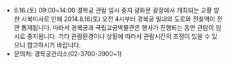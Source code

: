 - 8.16.(토) 09:00~14:00 경복궁 관람 임시 중지
광화문 광장에서 개최되는 교황 방한 시복미사로 인해 2014.8.16(토) 오전 4시부터 경복궁 일대의 도로와 전철역이 전면 통제됩니다.
따라서 경복궁과 국립고궁박물관은 행사가 진행되는 동안 관람이 임시로 중지됩니다.
기타 관람환경이나 상황에 따라서 관람시간의 조정이 있을 수 있으니 참고하시기 바랍니다.
- 문의처: 경복궁관리소(02-3700-3900~1)